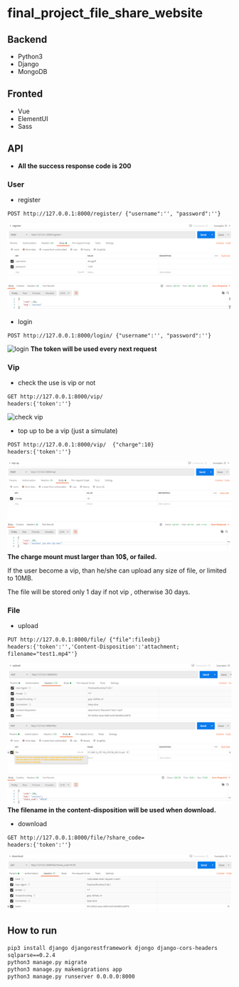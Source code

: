 # final_project_file_share_website


## Backend
- Python3
- Django
- MongoDB


## Fronted
- Vue
- ElementUI
- Sass

## API
-  **All the success response code is 200**

### User
-  register
```shell script
POST http://127.0.0.1:8000/register/ {"username":'', "password":''}
```
![register](img/Snipaste_2020-07-28_01-13-27.png)

- login
```shell script
POST http://127.0.0.1:8000/login/ {"username":'', "password":''}
```
![login](img/Snipaste_2020-07-28_01-16-26.png)
**The token will be used every next request**

### Vip
- check the use is vip or not
```shell script
GET http://127.0.0.1:8000/vip/
headers:{'token':''}
```
![check vip](img/Snipaste_2020-07-28_01-20-26.png)

- top up to be a vip (just a simulate)
```shell script
POST http://127.0.0.1:8000/vip/  {"charge":10} 
headers:{'token':''}
```
![top up](img/Snipaste_2020-07-28_01-28-54.png)
**The charge mount must larger than 10$, or failed.**

If the user become a vip, than he/she can upload any size of file, or limited to 10MB. 

The file will be stored only 1 day if not vip , otherwise 30 days.

### File
- upload
```shell script
PUT http://127.0.0.1:8000/file/ {"file":fileobj}
headers:{'token':'','Content-Disposition':'attachment; filename="test1.mp4"'}
```
![upload header](img/Snipaste_2020-07-28_01-32-42.png)
![upload body](img/Snipaste_2020-07-28_01-32-50.png)
**The filename in the content-disposition will be used when download.**

- download
```shell script
GET http://127.0.0.1:8000/file/?share_code=
headers:{'token':''}
```
![download](img/Snipaste_2020-07-28_01-36-45.png)


## How to run
```shell script
pip3 install django djangorestframework djongo django-cors-headers sqlparse==0.2.4
python3 manage.py migrate 
python3 manage.py makemigrations app
python3 manage.py runserver 0.0.0.0:8000
```